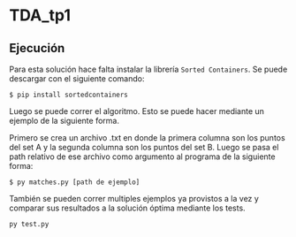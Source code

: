 # TDA_tp1

## Ejecución

Para esta solución hace falta instalar la librería `Sorted Containers`. Se puede descargar con el siguiente comando:

```
$ pip install sortedcontainers
```
Luego se puede correr el algoritmo. Esto se puede hacer mediante un ejemplo de la siguiente forma.

Primero se crea un archivo .txt en donde la primera columna son los puntos del set A y la segunda columna son los puntos del set B. Luego se pasa el path relativo de ese archivo como argumento al programa de la siguiente forma:

```
$ py matches.py [path de ejemplo]
```
También se pueden correr multiples ejemplos ya provistos a la vez y comparar sus resultados a la solución óptima mediante los tests.

```
py test.py
```
